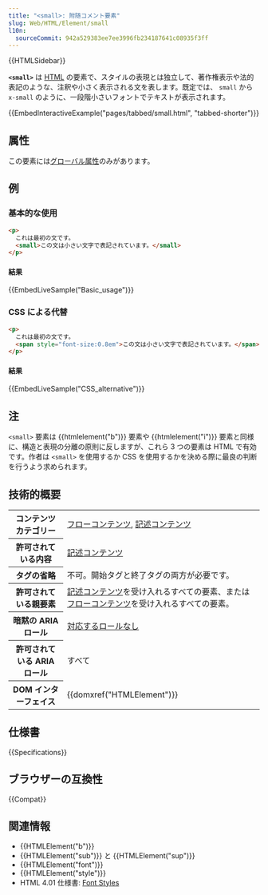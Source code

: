 ```yaml
---
title: "<small>: 附随コメント要素"
slug: Web/HTML/Element/small
l10n:
  sourceCommit: 942a529383ee7ee3996fb234187641c08935f3ff
---
```


{{HTMLSidebar}}

**`<small>`** は [HTML](/ja/docs/Web/HTML) の要素で、スタイルの表現とは独立して、著作権表示や法的表記のような、注釈や小さく表示される文を表します。既定では、 `small` から `x-small` のように、一段階小さいフォントでテキストが表示されます。

{{EmbedInteractiveExample("pages/tabbed/small.html", "tabbed-shorter")}}

## 属性

この要素には[グローバル属性](/ja/docs/Web/HTML/Global_attributes)のみがあります。

## 例

### 基本的な使用

```html
<p>
  これは最初の文です。
  <small>この文は小さい文字で表記されています。</small>
</p>
```

#### 結果

{{EmbedLiveSample("Basic_usage")}}

### CSS による代替

```html
<p>
  これは最初の文です。
  <span style="font-size:0.8em">この文は小さい文字で表記されています。</span>
</p>
```

#### 結果

{{EmbedLiveSample("CSS_alternative")}}

## 注

`<small>` 要素は {{htmlelement("b")}} 要素や {{htmlelement("i")}} 要素と同様に、構造と表現の分離の原則に反しますが、これら 3 つの要素は HTML で有効です。作者は `<small>` を使用するか CSS を使用するかを決める際に最良の判断を行うよう求められます。

## 技術的概要

<table class="properties">
  <tbody>
    <tr>
      <th scope="row">コンテンツカテゴリー</th>
      <td>
        <a href="/ja/docs/Web/HTML/Content_categories#フローコンテンツ"
          >フローコンテンツ</a
        >,
        <a href="/ja/docs/Web/HTML/Content_categories#記述コンテンツ"
          >記述コンテンツ</a
        >
      </td>
    </tr>
    <tr>
      <th scope="row">許可されている内容</th>
      <td>
        <a href="/ja/docs/Web/HTML/Content_categories#記述コンテンツ"
          >記述コンテンツ</a
        >
      </td>
    </tr>
    <tr>
      <th scope="row">タグの省略</th>
      <td>不可。開始タグと終了タグの両方が必要です。</td>
    </tr>
    <tr>
      <th scope="row">許可されている親要素</th>
      <td>
        <a href="/ja/docs/Web/HTML/Content_categories#記述コンテンツ"
          >記述コンテンツ</a
        >を受け入れるすべての要素、または<a
          href="/ja/docs/Web/HTML/Content_categories#フローコンテンツ"
          >フローコンテンツ</a
        >を受け入れるすべての要素。
      </td>
    </tr>
    <tr>
      <th scope="row">暗黙の ARIA ロール</th>
      <td>
        <a href="https://www.w3.org/TR/html-aria/#dfn-no-corresponding-role"
          >対応するロールなし</a
        >
      </td>
    </tr>
    <tr>
      <th scope="row">許可されている ARIA ロール</th>
      <td>すべて</td>
    </tr>
    <tr>
      <th scope="row">DOM インターフェイス</th>
      <td>{{domxref("HTMLElement")}}</td>
    </tr>
  </tbody>
</table>

## 仕様書

{{Specifications}}

## ブラウザーの互換性

{{Compat}}

## 関連情報

- {{HTMLElement("b")}}
- {{HTMLElement("sub")}} と {{HTMLElement("sup")}}
- {{HTMLElement("font")}}
- {{HTMLElement("style")}}
- HTML 4.01 仕様書: [Font Styles](https://www.w3.org/TR/html4/present/graphics.html#h-15.2)
